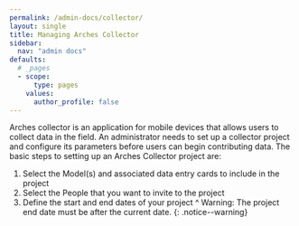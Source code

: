 ```yaml
---
permalink: /admin-docs/collector/
layout: single
title: Managing Arches Collector
sidebar:
  nav: "admin docs"
defaults:
  # _pages
  - scope:
      type: pages
    values:
      author_profile: false
---
```

Arches collector is an application for mobile devices that allows users to collect data in the field. An administrator needs to set up a collector project and configure its parameters before users can begin contributing data. The basic steps to setting up an Arches Collector project are:

1. Select the Model(s) and associated data entry cards to include in the project
2. Select the People that you want to invite to the project
3. Define the start and end dates of your project
^
Warning: The project end date must be after the current date.
{: .notice--warning}
